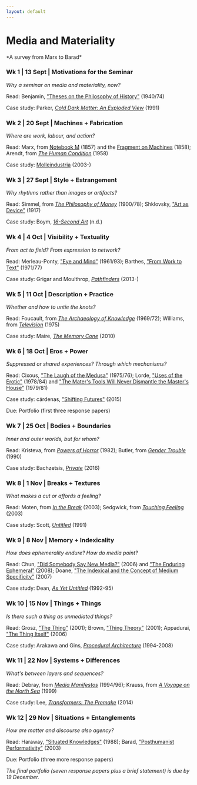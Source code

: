 ```yaml
---
layout: default
---
```

# Media and Materiality
<div class="lead pretty-links">
*A survey from Marx to Barad* 

### Wk 1 | 13 Sept | Motivations for the Seminar 
*Why a seminar on media and materiality, now?*

Read: Benjamin, ["Theses on the Philosophy of History"](http://jenteryteaches.com/noneshall/cspt/benjaminTheses.pdf) (1940/74)

Case study: Parker, [*Cold Dark Matter: An Exploded View*](http://www.tate.org.uk/art/artworks/parker-cold-dark-matter-an-exploded-view-t06949) (1991)

<!-- Further reading: file:///Users/jenterysayers/Desktop/1771-4989-1-PB.pdf, https://lucian.uchicago.edu/blogs/mediatheory/keywords/materialmateriality/, https://lucian.uchicago.edu/blogs/mediatheory/keywords/mediation/, https://books.google.ca/books?id=Dn4QkO-RKv8C&dq, Lehman, Robert S. “Allegories of Rending: Killing Time with Walter Benjamin.” New Literary History 39, no. 2 (2008): 233-250., http://plato.stanford.edu/entries/feminist-body/#NewMat -->

### Wk 2 | 20 Sept | Machines + Fabrication 
*Where are work, labour, and action?* 

Read: Marx, from [Notebook M](https://www.marxists.org/archive/marx/works/1857/grundrisse/ch01.htm) (1857) and the [Fragment on Machines](https://www.marxists.org/archive/marx/works/1857/grundrisse/ch13.htm#p690) (1858); Arendt, from [*The Human Condition*](http://www.jenteryteaches.com/noneshall/cspt/arendtHumanCondition.pdf) (1958)

Case study: [Molleindustria](http://www.molleindustria.org/) (2003-)

<!-- Further reading: http://fuchs.uti.at/wp-content/uploads/Grundrisse.pdf, https://monoskop.org/File:Dyer-Witheford_Nick_Cyber-Marx_Cycles_and_Circuits_of_Struggle_in_High_Technology_Capitalism.pdf, http://davidharvey.org/reading-capital/ --> 

### Wk 3 | 27 Sept | Style + Estrangement 
*Why rhythms rather than images or artifacts?* 

Read: Simmel, from [*The Philosophy of Money*](http://www.jenteryteaches.com/noneshall/cspt/simmelMoney.pdf) (1900/78); Shklovsky, ["Art as Device"](http://www.jenteryteaches.com/noneshall/cspt/shklovskyDevice.pdf) (1917)

Case study: Boym, [*16-Second Art*](http://www.svetlanaboym.com/16secs.htm) (n.d.)

<!-- Further reading: http://poeticstoday.dukejournals.org/content/26/4/665.abstract, http://www.cabinetmagazine.org/issues/28/boym2.php/ -->

### Wk 4 | 4 Oct | Visibility + Textuality 
*From act to field? From expression to network?* 

Read: Merleau-Ponty, ["Eye and Mind"](http://www.jenteryteaches.com/noneshall/cspt/merleauPontyEyeMind.pdf) (1961/93); Barthes, ["From Work to Text"](http://www.jenteryteaches.com/noneshall/cspt/barthesText.pdf) (1971/77)

Case study: Grigar and Moulthrop, [*Pathfinders*](http://dtc-wsuv.org/wp/pathfinders/) (2013-)

<!-- Further reading: http://www.jstor.org/stable/10.5325/jspecphil.26.2.0361?seq=1#page_scan_tab_contents, http://cs.brown.edu/courses/cs137/readings/Gibson-AFF.pdf --> 

### Wk 5 | 11 Oct | Description + Practice 
*Whether and how to untie the knots?* 

Read: Foucault, from [*The Archaeology of Knowledge*](http://www.jenteryteaches.com/noneshall/cspt/foucaultArchaeology.pdf) (1969/72); Williams, from [*Television*](http://www.jenteryteaches.com/noneshall/cspt/williamsTelevision.pdf) (1975)

Case study: Maire, [*The Memory Cone*](http://julienmaire.ideenshop.net/docs/memory_cone.pdf) (2010)

<!-- Further reading: http://lchc.ucsd.edu/MCA/Mail/xmcamail.2012_11.dir/pdfm9zBHlJ6w8.pdf -->

### Wk 6 | 18 Oct | Eros + Power
*Suppressed or shared experiences? Through which mechanisms?*

Read: Cixous, ["The Laugh of the Medusa"](http://www.jenteryteaches.com/noneshall/cspt/cixousMedusa.pdf) (1975/76); Lorde, ["Uses of the Erotic"](http://www.jenteryteaches.com/noneshall/cspt/lordeErotic.pdf) (1978/84) and ["The Mater's Tools Will Never Dismantle the Master's House"](http://www.jenteryteaches.com/noneshall/cspt/lordeTools.pdf) (1979/81)

Case study: cárdenas, ["Shifting Futures"](http://scalar.usc.edu/works/shifting-futures-micha-cardenas/index) (2015)

Due: Portfolio (first three response papers)

<!-- Further reading: http://bailiwick.lib.uiowa.edu/wstudies/cixous/ --> 

### Wk 7 | 25 Oct | Bodies + Boundaries 
*Inner and outer worlds, but for whom?*

Read: Kristeva, from [*Powers of Horror*](http://www.jenteryteaches.com/noneshall/cspt/kristevaAbjection.pdf) (1982); Butler, from [*Gender Trouble*](http://www.jenteryteaches.com/noneshall/cspt/butlerGT.pdf) (1990)

Case study: Bachzetsis, [*Private*](http://www.alexandrabachzetsis.com/index.php/private-wear-a-mask-when-you-talk-to-me.html) (2016)

<!-- Further reading: http://eng5010.pbworks.com/f/ButlerBodiesThatMatterEx.pdf -->

### Wk 8 | 1 Nov | Breaks + Textures  
*What makes a cut or affords a feeling?*

Read: Moten, from [*In the Break*](http://www.jenteryteaches.com/noneshall/cspt/motenBreak.pdf) (2003); Sedgwick, from [*Touching Feeling*](http://www.jenteryteaches.com/noneshall/cspt/sedgwickTF.pdf) (2003)

Case study: Scott, [*Untitled*](http://www.artbrut.ch/en/21004/1027-1/authors/scott--judith) (1991)

<!-- Further reading: Gibson on affordances -->

### Wk 9 | 8 Nov | Memory + Indexicality 
*How does ephemerality endure? How do media point?* 

Read: Chun, ["Did Somebody Say New Media?"](http://www.jenteryteaches.com/noneshall/cspt/chunNewMedia.pdf) (2006) and ["The Enduring Ephemeral"](http://www.jenteryteaches.com/noneshall/cspt/chunEnduringEphemeral.pdf) (2008); Doane, ["The Indexical and the Concept of Medium Specificity"](http://www.jenteryteaches.com/noneshall/cspt/doaneIndexical.pdf) (2007)

Case study: Dean, [*As Yet Untitled*](http://ccca.concordia.ca/artists/work_detail.html?languagePref=en&mkey=72335&title=As+Yet+Untitled&artist=Max+Dean&link_id=10233) (1992-95)

<!-- Further reading: Kirschenbaum's Mechanisms; C.S. Peirce; Manovich -->

### Wk 10 | 15 Nov | Things + Things 
*Is there such a thing as unmediated things?*

Read: Grosz, ["The Thing"](http://www.jenteryteaches.com/noneshall/cspt/groszThing.pdf) (2001); Brown, ["Thing Theory"](http://www.jenteryteaches.com/noneshall/cspt/brownBillThing.pdf) (2001); Appadurai, ["The Thing Itself"](http://www.jenteryteaches.com/noneshall/cspt/appaduraiThing.pdf) (2006)

Case study: Arakawa and Gins, [*Procedural Architecture*](http://www.reversibledestiny.org/bioscleave-house-%E2%96%91%E2%96%91-lifespan-extending-villa/) (1994-2008)

<!-- Further reading: https://lucian.uchicago.edu/blogs/mediatheory/keywords/thing/, https://www.jstor.org/stable/1344258, http://townsendgroups.berkeley.edu/sites/default/files/appadurai_social_life_of_things_0.pdf, http://quod.lib.umich.edu/o/ohp/12527215.0001.001/1:14/--architecture-in-the-anthropocene-encounters-among-design?rgn=div1;view=fulltext -->

### Wk 11 | 22 Nov | Systems + Differences 
*What's between layers and sequences?* 

Read: Debray, from [*Media Manifestos*](http://www.jenteryteaches.com/noneshall/cspt/debrayID.pdf) (1994/96); Krauss, from [*A Voyage on the North Sea*](http://www.jenteryteaches.com/noneshall/cspt/kraussVoyage.pdf) (1999)

Case study: Lee, [*Transformers: The Premake*](https://vimeo.com/94101046) (2014)

<!-- Further reading: Sterne on formats; Higgins, intermedia --> 

### Wk 12 | 29 Nov |  Situations + Entanglements
*How are matter and discourse also agency?*

Read: Haraway, ["Situated Knowledges"](http://www.jenteryteaches.com/noneshall/cspt/harawaySituated.pdf) (1988); Barad, ["Posthumanist Performativity"](http://www.jenteryteaches.com/noneshall/cspt/baradPP.pdf) (2003)

Due: Portfolio (three more response papers)

*The final portfolio (seven response papers plus a brief statement) is due by 19 December.*
</div>